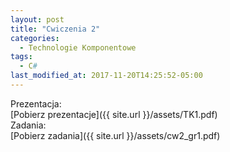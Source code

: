 ```yaml
---
layout: post
title: "Cwiczenia 2"
categories:
  - Technologie Komponentowe
tags:
  - C#
last_modified_at: 2017-11-20T14:25:52-05:00
---
```


Prezentacja:<br/>
[Pobierz prezentacje]({{ site.url }}/assets/TK1.pdf)<br/>
Zadania:<br/>
[Pobierz zadania]({{ site.url }}/assets/cw2_gr1.pdf)<br/>